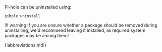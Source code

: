 Pi-hole can be uninstalled using:

`pihole uninstall`

!!! warning
    If you are unsure whether a package should be removed during uninstalling, we'd recommend leaving it installed, as required system packages may be among them!

{!abbreviations.md!}
